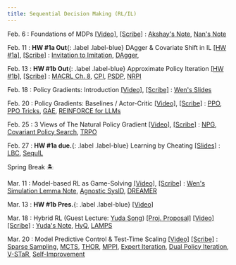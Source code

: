 ```yaml
---
title: Sequential Decision Making (RL/IL)
---
```


Feb. 6
: Foundations of MDPs [[Video]](https://youtu.be/HClt4ZMa1eA), [[Scribe]](/assets/pdfs/scribe_8.pdf)
  : [Akshay's Note](https://people.cs.umass.edu/~akshay/courses/coms6998-11/files/lec5.pdf), [Nan's Note](https://nanjiang.cs.illinois.edu/files/cs542f22/note1.pdf)

Feb. 11
: **HW #1a Out**{: .label .label-blue} DAgger & Covariate Shift in IL [[HW #1a]](https://www.overleaf.com/read/qkhhmvhzhspy#cbc243), [[Scribe]](/assets/pdfs/scribe_9.pdf)
  : [Invitation to Imitation](https://www.ri.cmu.edu/pub_files/2015/3/InvitationToImitation_3_1415.pdf), [DAgger](https://arxiv.org/pdf/1011.0686),

Feb. 13
: **HW #1b Out**{: .label .label-blue} Approximate Policy Iteration [[HW #1b]](https://www.overleaf.com/read/pfdywfskwmqb#3d95b0), [[Scribe]](/assets/pdfs/scribe_10.pdf)
  : [MACRL Ch. 8](https://macrl-book.github.io/assets/pdf/8_macrl.pdf), [CPI](https://people.eecs.berkeley.edu/~pabbeel/cs287-fa09/readings/KakadeLangford-icml2002.pdf), [PSDP](https://papers.nips.cc/paper_files/paper/2003/file/3837a451cd0abc5ce4069304c5442c87-Paper.pdf), [NRPI](https://arxiv.org/pdf/1406.5979)

Feb. 18
: Policy Gradients: Introduction [[Video]](https://youtu.be/fAgjW6l9vRQ), [[Scribe]](/assets/pdfs/scribe_11.pdf)
  : [Wen's Slides](https://wensun.github.io/CS6789_fall_2024/PG_1_pdf.pdf)

Feb. 20
: Policy Gradients: Baselines / Actor-Critic [[Video]](https://youtu.be/Z-yz-Q43o1Q), [[Scribe]](/assets/pdfs/scribe_12.pdf)
  : [PPO](https://arxiv.org/pdf/1707.06347), [PPO Tricks](https://iclr-blog-track.github.io/2022/03/25/ppo-implementation-details/), [GAE](https://arxiv.org/pdf/1506.02438), [REINFORCE for LLMs](https://arxiv.org/abs/2402.14740)

Feb. 25
: 3 Views of The Natural Policy Gradient [[Video]](https://youtu.be/wyE8cUjpyTU), [[Scribe]](/assets/pdfs/scribe_13.pdf)
  : [NPG](https://proceedings.neurips.cc/paper_files/paper/2001/file/4b86abe48d358ecf194c56c69108433e-Paper.pdf), [Covariant Policy Search](https://citeseerx.ist.psu.edu/document?repid=rep1&type=pdf&doi=acbba2baaff24d6772ff89c27440c8c599115e19), [TRPO](https://arxiv.org/pdf/1502.05477)

Feb. 27
: **HW #1a due.**{: .label .label-blue} Learning by Cheating [[Slides]](/assets/pdfs/LearningByCheating.pdf)
  : [LBC](https://arxiv.org/pdf/1912.12294), [SequIL](https://gokul.dev/sequil/)

Spring Break 🏝️

Mar. 11
: Model-based RL as Game-Solving [[Video]](https://youtu.be/bhGfH3cycKA), [[Scribe]](/assets/pdfs/scribe_15.pdf)
  : [Wen's Simulation Lemma Note](https://wensun.github.io/CS4789_data/simulation_lemma.pdf), [Agnostic SysID](https://arxiv.org/abs/1203.1007), [DREAMER](https://arxiv.org/pdf/2301.04104)

Mar. 13
: **HW #1b Pres.**{: .label .label-blue} [[Video]](https://youtu.be/4z2vETvluxk)

Mar. 18
: Hybrid RL (Guest Lecture: [Yuda Song](https://yudasong.github.io/)) [[Proj. Proposal]](https://forms.gle/3XV39pPD9fjgqwZY9) [[Video]](https://youtu.be/1B2XGXQ2hfA) [[Scribe]](/assets/pdfs/scribe_16.pdf)
  : [Yuda's Note](/assets/pdfs/hybrid_RL.pdf), [HyQ](https://arxiv.org/pdf/2210.06718), [LAMPS](https://arxiv.org/pdf/2303.00694)

Mar. 20
: Model Predictive Control & Test-Time Scaling [[Video]](https://youtu.be/U9QjtyCr8_Y) [[Scribe]](/assets/pdfs/scribe_17.pdf)
  : [Sparse Sampling](https://www.cis.upenn.edu/~mkearns/papers/sparsesampling-journal.pdf), [MCTS](https://citeseerx.ist.psu.edu/document?repid=rep1&type=pdf&doi=6661e57237e4e8739b7a4946c4d3d4875376c068), [THOR](https://arxiv.org/abs/1805.11240), [MPPI](https://homes.cs.washington.edu/~bboots/files/InformationTheoreticMPC.pdf), [Expert Iteration](https://arxiv.org/abs/1705.08439), [Dual Policy Iteration](https://arxiv.org/abs/1805.10755), [V-STaR](https://arxiv.org/abs/2402.06457), [Self-Improvement](https://arxiv.org/abs/2412.01951)
